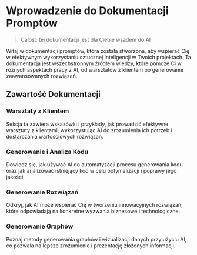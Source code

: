 # Wprowadzenie do Dokumentacji Promptów

> Całość tej dokumentacji jest dla Ciebie wsadem do AI

Witaj w dokumentacji promptów, która została stworzona, aby wspierać Cię w efektywnym wykorzystaniu sztucznej inteligencji w Twoich projektach. Ta dokumentacja jest wszechstronnym źródłem wiedzy, które pomoże Ci w różnych aspektach pracy z AI, od warsztatów z klientem po generowanie zaawansowanych rozwiązań.

## Zawartość Dokumentacji

### Warsztaty z Klientem
Sekcja ta zawiera wskazówki i przykłady, jak prowadzić efektywne warsztaty z klientami, wykorzystując AI do zrozumienia ich potrzeb i dostarczania wartościowych rozwiązań.

### Generowanie i Analiza Kodu
Dowiedz się, jak używać AI do automatyzacji procesu generowania kodu oraz jak analizować istniejący kod w celu optymalizacji i poprawy jego jakości.

### Generowanie Rozwiązań
Odkryj, jak AI może wspierać Cię w tworzeniu innowacyjnych rozwiązań, które odpowiadają na konkretne wyzwania biznesowe i technologiczne.

### Generowanie Graphów
Poznaj metody generowania graphów i wizualizacji danych przy użyciu AI, co pozwala na lepsze zrozumienie i prezentację złożonych informacji.
 
